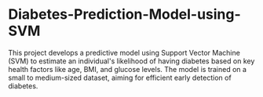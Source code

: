 # Diabetes-Prediction-Model-using-SVM
This project develops a predictive model using Support Vector Machine (SVM) to estimate an individual's likelihood of having diabetes based on key health factors like age, BMI, and glucose levels. The model is trained on a small to medium-sized dataset, aiming for efficient early detection of diabetes.
